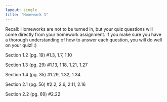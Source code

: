 ```yaml
---
layout: single
title: "Homework 1"
---
```


Recall: Homeworks are not to be turned in, but your quiz questions will come directly from your homework assignment. If you make sure you have a thorough understanding of how to answer each question, you will do well on your quiz! :)

Section 1.2 (pg. 19) #1.3, 1.7, 1.10

Section 1.3 (pg. 29) #1.13, 1.18, 1.21, 1.27

Section 1.4 (pg. 35) #1.29, 1.32, 1.34

Section 2.1 (pg. 56) #2.2, 2.6, 2.11, 2.16

Section 2.2 (pg. 69) #2.22
